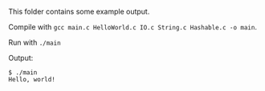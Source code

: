 This folder contains some example output.

Compile with `gcc main.c HelloWorld.c IO.c String.c Hashable.c -o main`.

Run with `./main`

Output:
```
$ ./main
Hello, world!
```